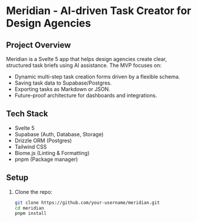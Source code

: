 # Meridian - AI-driven Task Creator for Design Agencies

## Project Overview

Meridian is a Svelte 5 app that helps design agencies create clear, structured task briefs using AI assistance. The MVP focuses on:

- Dynamic multi-step task creation forms driven by a flexible schema.
- Saving task data to Supabase/Postgres.
- Exporting tasks as Markdown or JSON.
- Future-proof architecture for dashboards and integrations.

## Tech Stack

- Svelte 5
- Supabase (Auth, Database, Storage)
- Drizzle ORM (Postgres)
- Tailwind CSS
- Biome.js (Linting & Formatting)
- pnpm (Package manager)

## Setup

1. Clone the repo:

   ```bash
   git clone https://github.com/your-username/meridian.git
   cd meridian
   pnpm install
